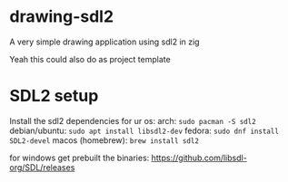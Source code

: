# drawing-sdl2
A very simple drawing application using sdl2 in zig 

Yeah this could also do as project template

# SDL2 setup
Install the sdl2 dependencies for ur os:
arch: `sudo pacman -S sdl2`
debian/ubuntu: `sudo apt install libsdl2-dev`
fedora: `sudo dnf install SDL2-devel`
macos (homebrew): `brew install sdl2`

for windows get prebuilt the binaries: https://github.com/libsdl-org/SDL/releases
